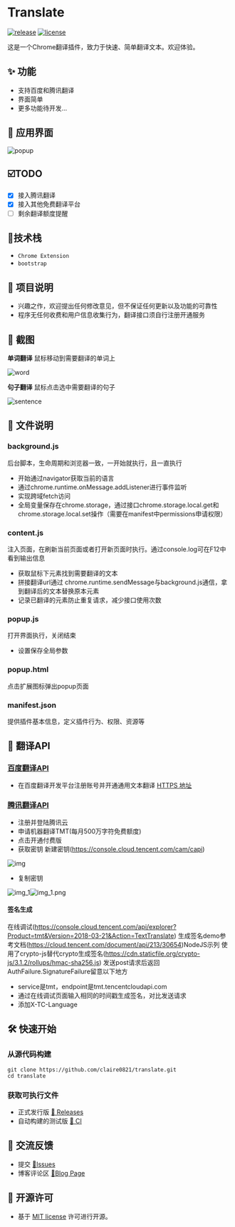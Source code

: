 # Translate

[![release](https://img.shields.io/badge/release-1.0.0-239b59b6)](https://github.com/claire/translate/releases)
[![license](https://img.shields.io/badge/license-MIT-239b59b6)](https://opensource.org/licenses/MIT)
&nbsp;

这是一个Chrome翻译插件，致力于快速、简单翻译文本。欢迎体验。
## ✨ 功能

- 支持百度和腾讯翻译
- 界面简单
- 更多功能待开发...

## 🎉 应用界面
![popup](../shots/popup.png)

## ☑️TODO

- [x] 接入腾讯翻译
- [x] 接入其他免费翻译平台
- [ ] 剩余翻译额度提醒

## 🔧技术栈

- `Chrome Extension`
- `bootstrap`

## 📢 项目说明

- 兴趣之作，欢迎提出任何修改意见，但不保证任何更新以及功能的可靠性
- 程序无任何收费和用户信息收集行为，翻译接口须自行注册开通服务

## 🎨 截图
**单词翻译** 鼠标移动到需要翻译的单词上

![word](../shots/word.gif)

**句子翻译** 鼠标点击选中需要翻译的句子

![sentence](../shots/sentence.gif)



## 📝 文件说明

### background.js
后台脚本，生命周期和浏览器一致，一开始就执行，且一直执行
- 开始通过navigator获取当前的语言
- 通过chrome.runtime.onMessage.addListener进行事件监听
- 实现跨域fetch访问
- 全局变量保存在chrome.storage，通过接口chrome.storage.local.get和chrome.storage.local.set操作（需要在manifest中permissions申请权限）
### content.js
注入页面，在刷新当前页面或者打开新页面时执行。通过console.log可在F12中看到输出信息
- 获取鼠标下元素找到需要翻译的文本
- 拼接翻译url通过 chrome.runtime.sendMessage与background.js通信，拿到翻译后的文本替换原本元素
- 记录已翻译的元素防止重复请求，减少接口使用次数

### popup.js
打开界面执行，关闭结束
- 设置保存全局参数

### popup.html
点击扩展图标弹出popup页面

### manifest.json
提供插件基本信息，定义插件行为、权限、资源等

## 🏁 翻译API

### [百度翻译API](https://api.fanyi.baidu.com/doc/21)
- 在百度翻译开发平台注册账号并开通通用文本翻译
[HTTPS 地址](https://fanyi-api.baidu.com/api/trans/vip/translate)

### [腾讯翻译API](https://cloud.tencent.com/document/api/551/15619)
- 注册并登陆腾讯云
- 申请机器翻译TMT(每月500万字符免费额度)
- 点击开通付费版
- 获取密钥
新建密钥(https://console.cloud.tencent.com/cam/capi)

![img](../shots/img.png)

- 复制密钥

![img_1](../shots/img_1.png)![img_1.png](https://gitee.com/claire0821/translate/blob/master/shots/img_1.png)
#### 签名生成
在线调试(https://console.cloud.tencent.com/api/explorer?Product=tmt&Version=2018-03-21&Action=TextTranslate)
生成签名demo参考文档(https://cloud.tencent.com/document/api/213/30654)NodeJS示列
使用了crypto-js替代crypto生成签名(https://cdn.staticfile.org/crypto-js/3.1.2/rollups/hmac-sha256.js)
发送post请求后返回AuthFailure.SignatureFailure留意以下地方

- service是tmt，endpoint是tmt.tencentcloudapi.com
- 通过在线调试页面输入相同的时间戳生成签名，对比发送请求
- 添加X-TC-Language

## 🛠 快速开始

### 从源代码构建

```shell
git clone https://github.com/claire0821/translate.git
cd translate
```

### 获取可执行文件

- 正式发行版 [🚀 Releases](https://github.com/claire0821/translate/releases/)
- 自动构建的测试版 [🤖 CI](https://github.com/claire0821/translate/actions)


## 🤝 交流反馈

- 提交 [📌Issues](https://github.com/claire0821/translate/issues)
- 博客评论区 [📌Blog Page](https://juejin.cn/creator/home)

## 📜 开源许可

- 基于 [MIT license](https://opensource.org/licenses/MIT) 许可进行开源。
